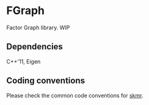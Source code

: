 # FGraph
Factor Graph library. WIP


## Dependencies
C++'11, Eigen



## Coding conventions
Please check the common code conventions for [skmr](https://cdise-bitbucket.skoltech.ru/projects/MR/repos/skmr/browse).

